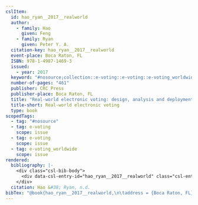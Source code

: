 ```yaml
---
cslItem:
  id: hao_ryan__2017__realworld
  author:
    - family: Hao
      given: Feng
    - family: Ryan
      given: Peter Y. A.
  citation-key: hao_ryan__2017__realworld
  event-place: Boca Raton, FL
  ISBN: 978-1-4987-1469-3
  issued:
    - year: 2017
  keyword: "#nosource;collection::e-voting::e-voting::e-voting_worldwide"
  number-of-pages: "461"
  publisher: CRC Press
  publisher-place: Boca Raton, FL
  title: "Real-world electronic voting: design, analysis and deployment"
  title-short: Real-world electronic voting
  type: book
scopedTags:
  - tag: "#nosource"
  - tag: e-voting
    scope: issue
  - tag: e-voting
    scope: issue
  - tag: e-voting_worldwide
    scope: issue
rendered:
  bibliography: |-
    <div class="csl-bib-body">
      <div data-csl-entry-id="hao_ryan__2017__realworld" class="csl-entry">Hao, F., &#38; Ryan, P. Y. A. n.d.. <i>Real-world electronic voting: design, analysis and deployment</i>. CRC Press.</div>
    </div>
  citation: Hao &#38; Ryan, n.d.
bibTex: "@book{hao_ryan__2017__realworld,\n\taddress = {Boca Raton, FL},\n\tauthor = {Hao, Feng and Ryan, Peter Y. A.},\n\tpublisher = {CRC Press},\n\ttitle = {Real-world electronic voting: design, analysis and deployment},\n}\n\n"
---
```

